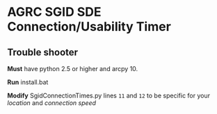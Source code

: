 # AGRC SGID SDE Connection/Usability Timer #
## Trouble shooter ##

**Must** have python 2.5 or higher and arcpy 10.

**Run** install.bat

**Modify** SgidConnectionTimes.py lines `11` and `12` to be specific for your _location_ and _connection speed_

